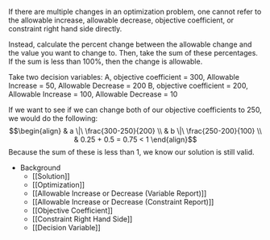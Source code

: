 If there are multiple changes in an optimization problem, one cannot refer to the allowable increase, allowable decrease, objective coefficient, or constraint right hand side directly.

Instead, calculate the percent change between the allowable change and the value you want to change to. Then, take the sum of these percentages. If the sum is less than 100%, then the change is allowable.

Take two decision variables:
	A, objective coefficient = 300, Allowable Increase = 50, Allowable Decrease = 200
	B, objective coefficient = 200, Allowable Increase = 100, Allowable Decrease = 10

If we want to see if we can change both of our objective coefficients to 250, we would do the following:
$$\begin{align}
& a \|\ \frac{300-250}{200} \\
& b \|\ \frac{250-200}{100} \\
& 0.25 + 0.5 = 0.75 < 1
\end{align}$$
Because the sum of these is less than 1, we know our solution is still valid.

- Background
	- [[Solution]]
	- [[Optimization]]
	- [[Allowable Increase or Decrease (Variable Report)]]
	- [[Allowable Increase or Decrease (Constraint Report)]]
	- [[Objective Coefficient]]
	- [[Constraint Right Hand Side]]
	- [[Decision Variable]]
